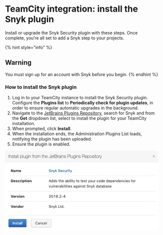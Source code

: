# TeamCity integration: install the Snyk plugin

Install or upgrade the Snyk Security plugin with these steps. Once complete, you’re all set to add a Snyk step to your projects.

{% hint style="info" %}
## Warning

You must sign up for an account with Snyk before you begin.
{% endhint %}

### How to install the Snyk plugin

1. Log in to your TeamCity instance to install the Snyk Security plugin. Configure the **Plugins list** to **Periodically check for plugin updates**, in order to ensure regular automatic upgrades in the background.
2. Navigate to the [JetBrains Plugins Repository](https://plugins.jetbrains.com/plugin/12227-snyk-security), search for Snyk and from the **Get** dropdown list, select to install the plugin for your TeamCity installation.
3. When prompted, click **Install**.
4. When the installation ends, the Administration Plugins List loads, notifying the plugin has been uploaded. 
5. Ensure the plugin is enabled.

![](../../../../../.gitbook/assets/uuid-fe65f4bc-9578-016c-00dd-6ddb97d2ead7-en.png)
